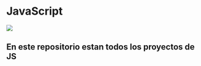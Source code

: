 # JavaScript
![](https://images.squarespace-cdn.com/content/v1/58d20c79725e25b221549193/1521098258210-W9FBV72SMJJX3LESUA7Z/js.jpg?format=2500w)

## En este repositorio estan todos los proyectos de JS
